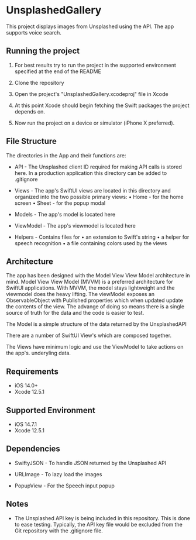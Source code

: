 # UnsplashedGallery

This project displays images from Unsplashed using the API. The app supports voice search. 

## Running the project

1. For best results try to run the project in the supported environment specified at the end of the README

2. Clone the repository

3. Open the project's "UnsplashedGallery.xcodeproj" file in Xcode

4. At this point Xcode should begin fetching the Swift packages the project depends on.

5. Now run the project on a device or simulator (iPhone X preferred).

## File Structure

The directories in the App and their functions are:

- API - The Unsplashed client ID required for making API calls is stored here. In a production application this directory can be added to .gitignore

- Views - The app's SwiftUI views are located in this directory and organized into the two possible primary views: • Home - for the home screen • Sheet - for the popup modal

- Models - The app's model is located here

- ViewModel - The app's viewmodel is located here 

- Helpers - Contains files for • an extension to Swift's string • a helper for speech recognition • a file containing colors used by the views

## Architecture

The app has been designed with the Model View View Model architecture in mind. Model View View Model (MVVM) is a preferred architecture for SwiftUI applications.  With MVVM, the model stays lightweight and the viewmodel does the heavy lifting. The viewModel exposes an ObservableObject with Published properties which when updated update the contents of the view. The advange of doing so means there is a single source of truth for the data and the code is easier to test. 

The Model is a simple structure of the data returned by the UnsplashedAPI

There are a number of SwiftUI View's which are composed together.

The Views have minimum logic and use the ViewModel to take actions on the app's. underyling data.

## Requirements

- iOS 14.0+
- Xcode 12.5.1

## Supported Environment

- iOS 14.7.1
- Xcode 12.5.1

## Dependencies

- SwiftyJSON - To handle JSON returned by the Unsplashed API

- URLImage - To lazy load the images

- PopupView - For the Speech input popup

## Notes

- The Unsplashed API key is being included in this repository. This is done to ease testing. Typically, the API key file would be excluded from the Git repository with the .gitignore file.
